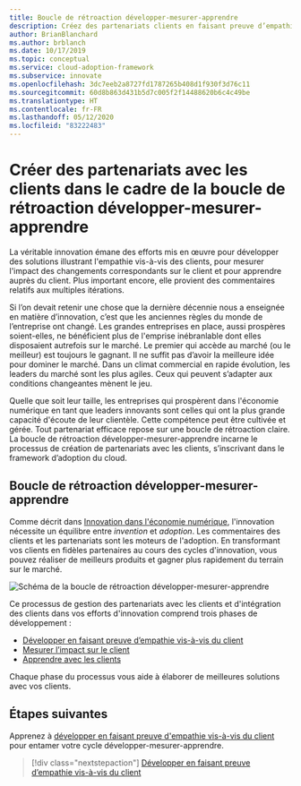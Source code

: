 ```yaml
---
title: Boucle de rétroaction développer-mesurer-apprendre
description: Créez des partenariats clients en faisant preuve d’empathie auprès des clients, en mesurant l’impact sur ces derniers et en apprenant auprès d’eux.
author: BrianBlanchard
ms.author: brblanch
ms.date: 10/17/2019
ms.topic: conceptual
ms.service: cloud-adoption-framework
ms.subservice: innovate
ms.openlocfilehash: 3dc7eeb2a8727fd1787265b408d1f930f3d76c11
ms.sourcegitcommit: 60d8b863d431b5d7c005f2f14488620b6c4c49be
ms.translationtype: HT
ms.contentlocale: fr-FR
ms.lasthandoff: 05/12/2020
ms.locfileid: "83222483"
---
```

# <a name="create-customer-partnerships-through-the-build-measure-learn-feedback-loop"></a>Créer des partenariats avec les clients dans le cadre de la boucle de rétroaction développer-mesurer-apprendre

La véritable innovation émane des efforts mis en œuvre pour développer des solutions illustrant l'empathie vis-à-vis des clients, pour mesurer l'impact des changements correspondants sur le client et pour apprendre auprès du client. Plus important encore, elle provient des commentaires relatifs aux multiples itérations.

Si l’on devait retenir une chose que la dernière décennie nous a enseignée en matière d’innovation, c’est que les anciennes règles du monde de l’entreprise ont changé. Les grandes entreprises en place, aussi prospères soient-elles, ne bénéficient plus de l'emprise inébranlable dont elles disposaient autrefois sur le marché. Le premier qui accède au marché (ou le meilleur) est toujours le gagnant. Il ne suffit pas d’avoir la meilleure idée pour dominer le marché. Dans un climat commercial en rapide évolution, les leaders du marché sont les plus agiles. Ceux qui peuvent s’adapter aux conditions changeantes mènent le jeu.

Quelle que soit leur taille, les entreprises qui prospèrent dans l'économie numérique en tant que leaders innovants sont celles qui ont la plus grande capacité d'écoute de leur clientèle. Cette compétence peut être cultivée et gérée. Tout partenariat efficace repose sur une boucle de rétroaction claire. La boucle de rétroaction développer-mesurer-apprendre incarne le processus de création de partenariats avec les clients, s’inscrivant dans le framework d’adoption du cloud.

## <a name="the-build-measure-learn-feedback-loop"></a>Boucle de rétroaction développer-mesurer-apprendre

Comme décrit dans [Innovation dans l'économie numérique](./index.md), l'innovation nécessite un équilibre entre _invention_ et _adoption_. Les commentaires des clients et les partenariats sont les moteurs de l'adoption. En transformant vos clients en fidèles partenaires au cours des cycles d'innovation, vous pouvez réaliser de meilleurs produits et gagner plus rapidement du terrain sur le marché.

![Schéma de la boucle de rétroaction développer-mesurer-apprendre](../../_images/innovate/bml-feedback-loop.png)

Ce processus de gestion des partenariats avec les clients et d'intégration des clients dans vos efforts d'innovation comprend trois phases de développement :

- [Développer en faisant preuve d’empathie vis-à-vis du client](./build.md)
- [Mesurer l’impact sur le client](./measure.md)
- [Apprendre avec les clients](./learn.md)

Chaque phase du processus vous aide à élaborer de meilleures solutions avec vos clients.

## <a name="next-steps"></a>Étapes suivantes

Apprenez à [développer en faisant preuve d'empathie vis-à-vis du client](./build.md) pour entamer votre cycle développer-mesurer-apprendre.

> [!div class="nextstepaction"]
> [Développer en faisant preuve d’empathie vis-à-vis du client](./build.md)
